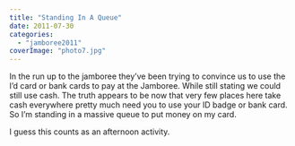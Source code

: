 ```yaml
---
title: "Standing In A Queue"
date: 2011-07-30
categories: 
  - "jamboree2011"
coverImage: "photo7.jpg"
---
```


In the run up to the jamboree they’ve been trying to convince us to use the I’d card or bank cards to pay at the Jamboree. While still stating we could still use cash. The truth appears to be now that very few places here take cash everywhere pretty much need you to use your ID badge or bank card. So I’m standing in a massive queue to put money on my card.

I guess this counts as an afternoon activity.
